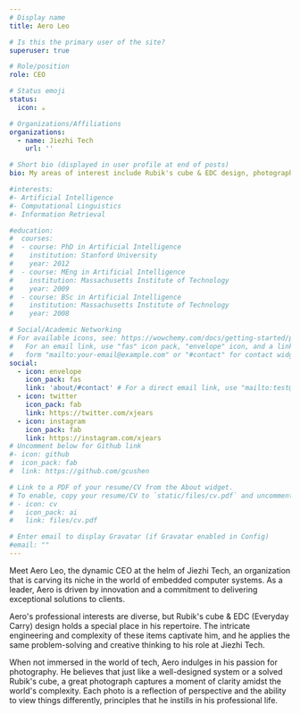 ```yaml
---
# Display name
title: Aero Leo

# Is this the primary user of the site?
superuser: true

# Role/position
role: CEO

# Status emoji
status:
  icon: ☕️

# Organizations/Affiliations
organizations:
  - name: Jiezhi Tech
    url: ''

# Short bio (displayed in user profile at end of posts)
bio: My areas of interest include Rubik's cube & EDC design, photographing and embedded computer systems.

#interests:
#- Artificial Intelligence
#- Computational Linguistics
#- Information Retrieval

#education:
#  courses:
#  - course: PhD in Artificial Intelligence
#    institution: Stanford University
#    year: 2012
#  - course: MEng in Artificial Intelligence
#    institution: Massachusetts Institute of Technology
#    year: 2009
#  - course: BSc in Artificial Intelligence
#    institution: Massachusetts Institute of Technology
#    year: 2008

# Social/Academic Networking
# For available icons, see: https://wowchemy.com/docs/getting-started/page-builder/#icons
#   For an email link, use "fas" icon pack, "envelope" icon, and a link in the
#   form "mailto:your-email@example.com" or "#contact" for contact widget.
social:
  - icon: envelope
    icon_pack: fas
    link: 'about/#contact' # For a direct email link, use "mailto:test@example.org".
  - icon: twitter
    icon_pack: fab
    link: https://twitter.com/xjears
  - icon: instagram
    icon_pack: fab
    link: https://instagram.com/xjears
# Uncomment below for Github link
#- icon: github
#  icon_pack: fab
#  link: https://github.com/gcushen

# Link to a PDF of your resume/CV from the About widget.
# To enable, copy your resume/CV to `static/files/cv.pdf` and uncomment the lines below.
# - icon: cv
#   icon_pack: ai
#   link: files/cv.pdf

# Enter email to display Gravatar (if Gravatar enabled in Config)
#email: ""
---
```


Meet Aero Leo, the dynamic CEO at the helm of Jiezhi Tech, an organization that is carving its niche in the world of embedded computer systems. As a leader, Aero is driven by innovation and a commitment to delivering exceptional solutions to clients.

Aero's professional interests are diverse, but Rubik's cube & EDC (Everyday Carry) design holds a special place in his repertoire. The intricate engineering and complexity of these items captivate him, and he applies the same problem-solving and creative thinking to his role at Jiezhi Tech.

When not immersed in the world of tech, Aero indulges in his passion for photography. He believes that just like a well-designed system or a solved Rubik's cube, a great photograph captures a moment of clarity amidst the world's complexity. Each photo is a reflection of perspective and the ability to view things differently, principles that he instills in his professional life.

